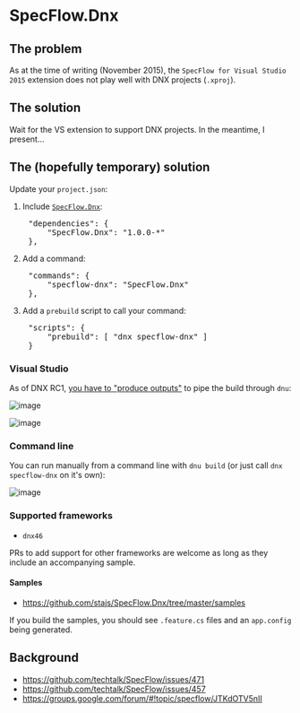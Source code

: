 # SpecFlow.Dnx

## The problem

As at the time of writing (November 2015), the `SpecFlow for Visual Studio 2015` extension does not play well with DNX projects (`.xproj`).

## The solution

Wait for the VS extension to support DNX projects. In the meantime, I present...

## The (hopefully temporary) solution

Update your `project.json`:

<!-- Resort to <pre> since markdown code blocks break the list numbering. -->
1. Include [`SpecFlow.Dnx`](https://www.nuget.org/packages/SpecFlow.Dnx):
<pre>
	"dependencies": {
		"SpecFlow.Dnx": "1.0.0-*"
	},
</pre>
2. Add a command:
<pre>
	"commands": {
		"specflow-dnx": "SpecFlow.Dnx"
	},
</pre>
3. Add a `prebuild` script to call your command:
<pre>
	"scripts": {
		"prebuild": [ "dnx specflow-dnx" ]
	}
</pre>

### Visual Studio

As of DNX RC1, [you have to "produce outputs"](https://github.com/aspnet/Home/issues/432) to pipe the build through `dnu`:

![image](https://cloud.githubusercontent.com/assets/2253814/11394282/f096a800-93c8-11e5-8b62-03d80cfb1b0e.png)

![image](https://cloud.githubusercontent.com/assets/2253814/11394338/4471d1a2-93c9-11e5-94d1-ac2744f77d84.png)

### Command line

You can run manually from a command line with `dnu build` (or just call `dnx specflow-dnx` on it's own):

![image](https://cloud.githubusercontent.com/assets/2253814/11385431/a6922a22-937d-11e5-9dc4-c47cdeb95595.png)

### Supported frameworks

- `dnx46`

PRs to add support for other frameworks are welcome as long as they include an accompanying sample.

#### Samples

- https://github.com/stajs/SpecFlow.Dnx/tree/master/samples

If you build the samples, you should see `.feature.cs` files and an `app.config` being generated.

## Background

- https://github.com/techtalk/SpecFlow/issues/471
- https://github.com/techtalk/SpecFlow/issues/457
- https://groups.google.com/forum/#!topic/specflow/JTKdOTV5nII
